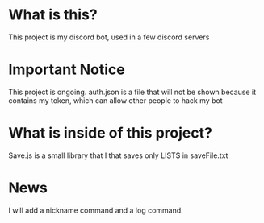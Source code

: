 # What is this?

This project is my discord bot, used in a few discord servers



# Important Notice
	
This project is ongoing. auth.json is a file that will not be shown because it contains my token, which can allow other people to hack my bot



# What is inside of this project?
	
Save.js is a small library that I that saves only LISTS in saveFile.txt



# News

I will add a nickname command and a log command.



